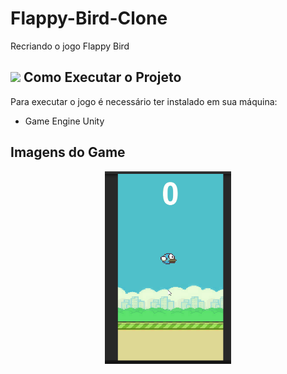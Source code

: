# Flappy-Bird-Clone
Recriando o jogo Flappy Bird
<h2>
<img src="https://github.githubassets.com/images/icons/emoji/unicode/1f4f7.png" width=24px>
Como Executar o Projeto
</h2>
<p>
Para executar o jogo é necessário ter instalado em sua máquina:
</p>
<ul>
    <li>Game Engine Unity</li>
</ul>
<h2>Imagens do Game</h2>
<div align="center">
<img src="Gif-Projeto/Gif-Flap_Bird-1.gif" width="40%" alt="GifGame">
</div>










